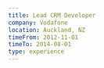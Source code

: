 ```yaml
---
title: Lead CRM Developer
company: Vodafone
location: Auckland, NZ
timeFrom: 2012-11-01
timeTo: 2014-08-01
type: experience
---
```


